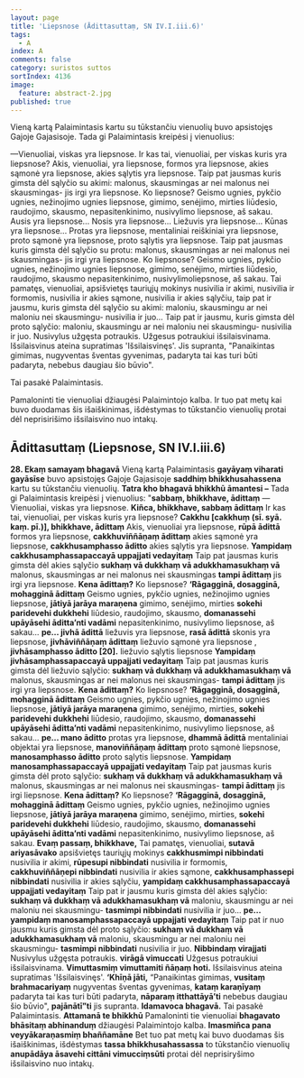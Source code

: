 ```yaml
---
layout: page
title: 'Liepsnose (Ādittasuttaṃ, SN IV.I.iii.6)'
tags:
  - A
index: A
comments: false
category: suristos suttos
sortIndex: 4136
image:
  feature: abstract-2.jpg
published: true
---
```


Vieną kartą Palaimintasis kartu su tūkstančiu vienuolių buvo apsistojęs Gajoje Gajasisoje. Tada gi Palaimintasis kreipėsi į vienuolius:

—Vienuoliai, viskas yra liepsnose. Ir kas tai, vienuoliai, per viskas kuris yra liepsnose? Akis, vienuoliai, yra liepsnose, formos yra liepsnose, akies sąmonė yra liepsnose, akies sąlytis yra liepsnose. Taip pat jausmas kuris gimsta dėl sąlyčio su akimi: malonus, skausmingas ar nei malonus nei skausmingas- jis irgi yra liepsnose. Ko liepsnose? Geismo ugnies, pykčio ugnies, nežinojimo ugnies liepsnose, gimimo, senėjimo, mirties liūdesio, raudojimo, skausmo, nepasitenkinimo, nusivylimo liepsnose, aš sakau. Ausis yra liepsnose... Nosis yra liepsnose... Liežuvis yra liepsnose… Kūnas yra liepsnose... Protas yra liepsnose, mentaliniai reiškiniai yra liepsnose, proto sąmonė yra liepsnose, proto sąlytis yra liepsnose. Taip pat jausmas kuris gimsta dėl sąlyčio su protu: malonus, skausmingas ar nei malonus nei skausmingas- jis irgi yra liepsnose. Ko liepsnose? Geismo ugnies, pykčio ugnies, nežinojimo ugnies liepsnose, gimimo, senėjimo, mirties liūdesio, raudojimo, skausmo nepasitenkinimo, nusivylimoliepsnose, aš sakau. Tai pamatęs, vienuoliai, apsišvietęs tauriųjų mokinys nusivilia ir akimi, nusivilia ir formomis, nusivilia ir akies sąmone, nusivilia ir akies sąlyčiu, taip pat ir jausmu, kuris gimsta dėl sąlyčio su akimi: maloniu, skausmingu ar nei maloniu nei skausmingu- nusivilia ir juo… Taip pat ir jausmu, kuris gimsta dėl proto sąlyčio: maloniu, skausmingu ar nei maloniu nei skausmingu- nusivilia ir juo. Nusivylus užgęsta potraukis. Užgesus potraukiui išsilaisvinama. Išsilaisvinus ateina supratimas 'Išsilaisvinęs'. Jis supranta, "Panaikintas gimimas, nugyventas šventas gyvenimas, padaryta tai kas turi būti padaryta, nebebus daugiau šio būvio".

Tai pasakė Palaimintasis.

Pamaloninti tie vienuoliai džiaugėsi Palaimintojo kalba. Ir tuo pat metų kai buvo duodamas šis išaiškinimas, išdėstymas to tūkstančio vienuolių protai dėl neprisirišimo išsilaisvino nuo intakų.

## Ādittasuttaṃ (Liepsnose, SN IV.I.iii.6)

**28. Ekaṃ samayaṃ bhagavā** Vieną kartą Palaimintasis **gayāyaṃ viharati gayāsīse** buvo apsistojęs Gajoje Gajasisoje **saddhiṃ bhikkhusahassena** kartu su tūkstančiu vienuolių. **Tatra kho bhagavā bhikkhū āmantesi –** Tada gi Palaimintasis kreipėsi į vienuolius: "**sabbaṃ, bhikkhave, ādittaṃ** —Vienuoliai, viskas yra liepsnose. **Kiñca, bhikkhave, sabbaṃ ādittaṃ** Ir kas tai, vienuoliai, per viskas kuris yra liepsnose? **Cakkhu [cakkhuṃ (sī. syā. kaṃ. pī.)], bhikkhave, ādittaṃ** Akis, vienuoliai yra liepsnose, **rūpā ādittā** formos yra liepsnose, **cakkhuviññāṇaṃ ādittaṃ** akies sąmonė yra liepsnose, **cakkhusamphasso āditto** akies sąlytis yra liepsnose. **Yampidaṃ cakkhusamphassapaccayā uppajjati vedayitaṃ** Taip pat jausmas kuris gimsta dėl akies sąlyčio **sukhaṃ vā dukkhaṃ vā adukkhamasukhaṃ vā** malonus, skausmingas ar nei malonus nei skausmingas **tampi ādittaṃ** jis irgi yra liepsnose. **Kena ādittaṃ?** Ko liepsnose? **‘Rāgagginā, dosagginā, mohagginā ādittaṃ** Geismo ugnies, pykčio ugnies, nežinojimo ugnies liepsnose, **jātiyā jarāya maraṇena** gimimo, senėjimo, mirties **sokehi paridevehi dukkhehi** liūdesio, raudojimo, skausmo, **domanassehi upāyāsehi āditta’nti vadāmi** nepasitenkinimo, nusivylimo liepsnose, aš sakau… **pe… jivhā ādittā** liežuvis yra liepsnose, **rasā ādittā** skonis yra liepsnose, **jivhāviññāṇaṃ ādittaṃ** liežuvio sąmonė yra liepsnose , **jivhāsamphasso āditto [20].** liežuvio sąlytis liepsnose **Yampidaṃ jivhāsamphassapaccayā uppajjati vedayitaṃ** Taip pat jausmas kuris gimsta dėl liežuvio sąlyčio: **sukhaṃ vā dukkhaṃ vā adukkhamasukhaṃ vā** malonus, skausmingas ar nei malonus nei skausmingas- **tampi ādittaṃ** jis irgi yra liepsnose. **Kena ādittaṃ?** Ko liepsnose? **‘Rāgagginā, dosagginā, mohagginā ādittaṃ** Geismo ugnies, pykčio ugnies, nežinojimo ugnies liepsnose, **jātiyā jarāya maraṇena** gimimo, senėjimo, mirties, **sokehi paridevehi dukkhehi** liūdesio, raudojimo, skausmo, **domanassehi upāyāsehi āditta’nti vadāmi** nepasitenkinimo, nusivylimo liepsnose, aš sakau… **pe… mano āditto** protas yra liepsnose, **dhammā ādittā** mentaliniai objektai yra liepsnose, **manoviññāṇaṃ ādittaṃ** proto sąmonė liepsnose, **manosamphasso āditto** proto sąlytis liepsnose. **Yampidaṃ manosamphassapaccayā uppajjati vedayitaṃ** Taip pat jausmas kuris gimsta dėl proto sąlyčio: **sukhaṃ vā dukkhaṃ vā adukkhamasukhaṃ vā** malonus, skausmingas ar nei malonus nei skausmingas- **tampi ādittaṃ** jis irgi liepsnose. **Kena ādittaṃ?** Ko liepsnose? **‘Rāgagginā, dosagginā, mohagginā ādittaṃ** Geismo ugnies, pykčio ugnies, nežinojimo ugnies liepsnose, **jātiyā jarāya maraṇena** gimimo, senėjimo, mirties, **sokehi paridevehi dukkhehi** liūdesio, raudojimo, skausmo, **domanassehi upāyāsehi āditta’nti vadāmi** nepasitenkinimo, nusivylimo liepsnose, aš sakau. **Evaṃ passaṃ, bhikkhave,** Tai pamatęs, vienuoliai, **sutavā ariyasāvako** apsišvietęs tauriųjų mokinys **cakkhusmimpi nibbindati** nusivilia ir akimi, **rūpesupi nibbindati** nusivilia ir formomis, **cakkhuviññāṇepi nibbindati** nusivilia ir akies sąmone, **cakkhusamphassepi nibbindati** nusivilia ir akies sąlyčiu, **yampidaṃ cakkhusamphassapaccayā uppajjati vedayitaṃ** Taip pat ir jausmu kuris gimsta dėl akies sąlyčio: **sukhaṃ vā dukkhaṃ vā adukkhamasukhaṃ vā** maloniu, skausmingu ar nei maloniu nei skausmingu- **tasmimpi nibbindati** nusivilia ir juo… **pe… yampidaṃ  manosamphassapaccayā uppajjati vedayitaṃ** Taip pat ir nuo jausmu kuris gimsta dėl proto sąlyčio: **sukhaṃ vā dukkhaṃ vā adukkhamasukhaṃ vā** maloniu, skausmingu ar nei maloniu nei skausmingu- **tasmimpi nibbindati** nusivilia ir juo. **Nibbindaṃ virajjati** Nusivylus užgęsta potraukis. **virāgā vimuccati** Užgesus potraukiui išsilaisvinama. **Vimuttasmiṃ vimuttamiti ñāṇaṃ hoti.** Išsilaisvinus ateina supratimas 'Išsilaisvinęs'. **‘Khīṇā jāti,** “Panaikintas gimimas, **vusitaṃ brahmacariyaṃ** nugyventas šventas gyvenimas, **kataṃ karaṇīyaṃ** padaryta tai kas turi būti padaryta, **nāparaṃ itthattāyā’ti** nebebus daugiau šio būvio", **pajānātī”ti** jis supranta. **Idamavoca bhagavā.** Tai pasakė Palaimintasis. **Attamanā te bhikkhū** Pamaloninti tie vienuoliai **bhagavato bhāsitaṃ abhinanduṃ** džiaugėsi Palaimintojo kalba. **Imasmiñca pana veyyākaraṇasmiṃ bhaññamāne** Bet tuo pat metų kai buvo duodamas šis išaiškinimas, išdėstymas **tassa bhikkhusahassassa** to tūkstančio vienuolių **anupādāya āsavehi cittāni vimucciṃsūti** protai dėl neprisiryšimo išsilaisvino nuo intakų.
